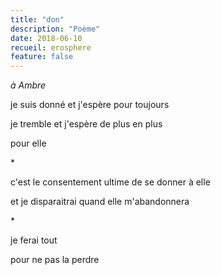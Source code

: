 ```yaml
---
title: "don"
description: "Poème"
date: 2018-06-10
recueil: erosphere
feature: false
---
```


*à Ambre*

je suis donné
et j'espère pour toujours

je tremble
et j'espère de plus en plus

pour elle

\*

c'est le consentement ultime
de se donner à elle

et je disparaitrai
quand elle m'abandonnera

\*

je ferai tout

pour ne pas la perdre
